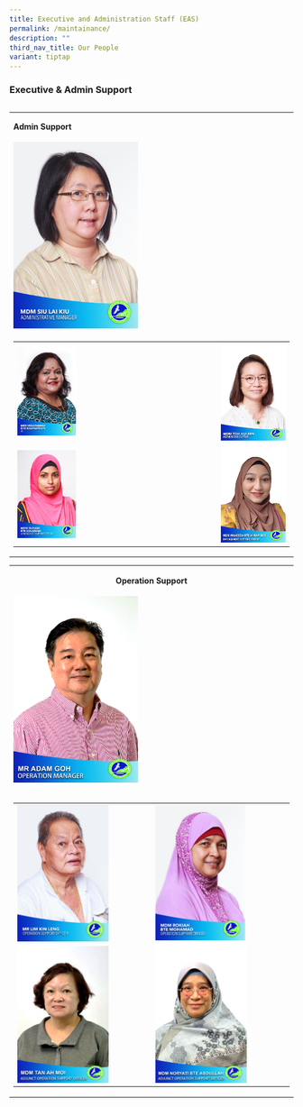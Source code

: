 ```yaml
---
title: Executive and Administration Staff (EAS)
permalink: /maintainance/
description: ""
third_nav_title: Our People
variant: tiptap
---
```

<h3><strong>Executive &amp; Admin Support</strong></h3>
<table style="width: 0px">
<colgroup></colgroup>
<tbody>
<tr></tr>
</tbody>
</table>
<table style="minWidth: 25px">
<colgroup>
<col>
</colgroup>
<tbody>
<tr>
<td rowspan="1" colspan="1">
<p></p>
<p><strong>Admin Support</strong>
</p>
</td>
</tr>
<tr>
<td rowspan="1" colspan="1">
<div class="isomer-image-wrapper">
<img style="width: 45%;" height="auto" width="100%" alt="Administrative Manager" src="/images/Staff/mdm%20siu%20lai%20kiu.jpg">
</div>
</td>
</tr>
<tr>
<td rowspan="1" colspan="1">
<table style="minWidth: 50px">
<colgroup>
<col>
<col>
</colgroup>
<tbody>
<tr>
<td rowspan="1" colspan="1">
<div class="isomer-image-wrapper">
<img style="width: 30%;" height="auto" width="100%" alt="ADMIN EXECUTIVE" src="/images/Staff/mrs%20vegatamma%20d_o%20kasinathan.jpg">
</div>
</td>
<td rowspan="1" colspan="1">
<div class="isomer-image-wrapper">
<img style="width: 100%;" height="auto" width="100%" alt="Admin Executive" src="/images/Staff/4__Mdm_Toh_Hui_Min__Admin_Executive_.jpg">
</div>
</td>
</tr>
<tr>
<td rowspan="1" colspan="1">
<div class="isomer-image-wrapper">
<img style="width: 30%;" height="auto" width="100%" alt="" src="/images/Staff/mdm suriani bte sulaiman.jpg">
</div>
</td>
<td rowspan="1" colspan="1">
<div class="isomer-image-wrapper">
<img style="width: 100%;" height="auto" width="100%" alt="" src="/images/Staff/6__Mdm_Waheeda_Bte_Anbar_Beg__Management_Support_Officer_.jpg">
</div>
</td>
</tr>
</tbody>
</table>
<p></p>
</td>
</tr>
</tbody>
</table>
<table style="minWidth: 25px">
<colgroup>
<col>
</colgroup>
<tbody>
<tr>
<th rowspan="1" colspan="1">
<p><strong>Operation Support</strong>
</p>
</th>
</tr>
<tr>
<td rowspan="1" colspan="1">
<div class="isomer-image-wrapper">
<img style="width: 45%;" height="auto" width="100%" alt="Operation Manager" src="/images/Staff/Mr_Adam_Goh__Operation_Manager_.jpg">
</div>
<p></p>
</td>
</tr>
<tr>
<td rowspan="1" colspan="1">
<table style="minWidth: 50px">
<colgroup>
<col>
<col>
</colgroup>
<tbody>
<tr>
<td rowspan="1" colspan="1">
<div class="isomer-image-wrapper">
<img style="width: 70%;" height="auto" width="100%" alt="" src="/images/Staff/13__Mr_Lim_Kin_Leng__Operation_Support_Officer_.jpg">
</div>
</td>
<td rowspan="1" colspan="1">
<div class="isomer-image-wrapper">
<img style="width: 69%;" height="auto" width="100%" alt="" src="/images/Staff/12__Mdm_Rokiah_Bte_Mohamad__Operation_Support_Officer_.jpg">
</div>
</td>
</tr>
<tr>
<td rowspan="1" colspan="1">
<div class="isomer-image-wrapper">
<img style="width: 70%;" height="auto" width="100%" alt="" src="/images/Staff/Tan_Ah_Moi_HQ.jpg">
</div>
</td>
<td rowspan="1" colspan="1">
<div class="isomer-image-wrapper">
<img style="width: 70%;" height="auto" width="100%" alt="" src="/images/Staff/NORYATI_BTE_ABDULLAH_HQ.jpg">
</div>
</td>
</tr>
</tbody>
</table>
<p></p>
</td>
</tr>
</tbody>
</table>
<p></p>